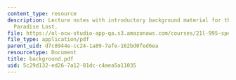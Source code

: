 ```yaml
---
content_type: resource
description: Lecture notes with introductory background material for the reading of
  Paradise Lost.
file: https://ol-ocw-studio-app-qa.s3.amazonaws.com/courses/21l-995-special-topics-in-literature-miltons-paradise-lost-january-iap-2008/5c29d132ed267a1281dcc4aea5a11035_background.pdf
file_type: application/pdf
parent_uid: d7c8944e-cc24-1a89-7afe-162bd0fed6ea
resourcetype: Document
title: background.pdf
uid: 5c29d132-ed26-7a12-81dc-c4aea5a11035
---
```

